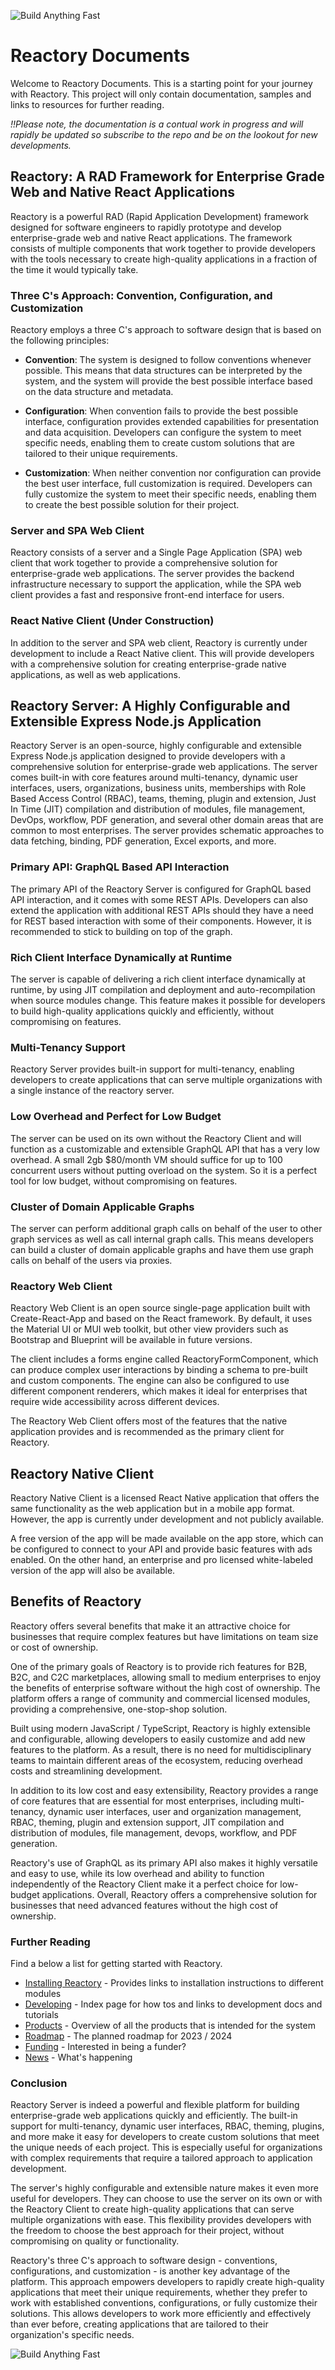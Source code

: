![Build Anything Fast](/branding/reactory-logo.png)
# Reactory Documents
Welcome to Reactory Documents. This is a starting point for your journey with Reactory. This project will only contain documentation, samples and links to resources for further reading. 

*!!Please note, the documentation is a contual work in progress and will rapidly be updated so subscribe to the repo and be on the lookout for new developments.*

## Reactory: A RAD Framework for Enterprise Grade Web and Native React Applications

Reactory is a powerful RAD (Rapid Application Development) framework designed for software engineers to rapidly prototype and develop enterprise-grade web and native React applications. The framework consists of multiple components that work together to provide developers with the tools necessary to create high-quality applications in a fraction of the time it would typically take.

### Three C's Approach: Convention, Configuration, and Customization

Reactory employs a three C's approach to software design that is based on the following principles:

- **Convention**: The system is designed to follow conventions whenever possible. This means that data structures can be interpreted by the system, and the system will provide the best possible interface based on the data structure and metadata.

- **Configuration**: When convention fails to provide the best possible interface, configuration provides extended capabilities for presentation and data acquisition. Developers can configure the system to meet specific needs, enabling them to create custom solutions that are tailored to their unique requirements.

- **Customization**: When neither convention nor configuration can provide the best user interface, full customization is required. Developers can fully customize the system to meet their specific needs, enabling them to create the best possible solution for their project.

### Server and SPA Web Client

Reactory consists of a server and a Single Page Application (SPA) web client that work together to provide a comprehensive solution for enterprise-grade web applications. The server provides the backend infrastructure necessary to support the application, while the SPA web client provides a fast and responsive front-end interface for users.

### React Native Client (Under Construction)

In addition to the server and SPA web client, Reactory is currently under development to include a React Native client. This will provide developers with a comprehensive solution for creating enterprise-grade native applications, as well as web applications.


## Reactory Server: A Highly Configurable and Extensible Express Node.js Application

Reactory Server is an open-source, highly configurable and extensible Express Node.js application designed to provide developers with a comprehensive solution for enterprise-grade web applications. The server comes built-in with core features around multi-tenancy, dynamic user interfaces, users, organizations, business units, memberships with Role Based Access Control (RBAC), teams, theming, plugin and extension, Just In Time (JIT) compilation and distribution of modules, file management, DevOps, workflow, PDF generation, and several other domain areas that are common to most enterprises. The server provides schematic approaches to data fetching, binding, PDF generation, Excel exports, and more.

### Primary API: GraphQL Based API Interaction

The primary API of the Reactory Server is configured for GraphQL based API interaction, and it comes with some REST APIs. Developers can also extend the application with additional REST APIs should they have a need for REST based interaction with some of their components. However, it is recommended to stick to building on top of the graph.

### Rich Client Interface Dynamically at Runtime

The server is capable of delivering a rich client interface dynamically at runtime, by using JIT compilation and deployment and auto-recompilation when source modules change. This feature makes it possible for developers to build high-quality applications quickly and efficiently, without compromising on features.

### Multi-Tenancy Support

Reactory Server provides built-in support for multi-tenancy, enabling developers to create applications that can serve multiple organizations with a single instance of the reactory server.

### Low Overhead and Perfect for Low Budget

The server can be used on its own without the Reactory Client and will function as a customizable and extensible GraphQL API that has a very low overhead. A small 2gb $80/month VM should suffice for up to 100 concurrent users without putting overload on the system. So it is a perfect tool for low budget, without compromising on features.

### Cluster of Domain Applicable Graphs

The server can perform additional graph calls on behalf of the user to other graph services as well as call internal graph calls. This means developers can build a cluster of domain applicable graphs and have them use graph calls on behalf of the users via proxies.


### Reactory Web Client
Reactory Web Client is an open source single-page application built with Create-React-App and based on the React framework. By default, it uses the Material UI or MUI web toolkit, but other view providers such as Bootstrap and Blueprint will be available in future versions.

The client includes a forms engine called ReactoryFormComponent, which can produce complex user interactions by binding a schema to pre-built and custom components. The engine can also be configured to use different component renderers, which makes it ideal for enterprises that require wide accessibility across different devices.

The Reactory Web Client offers most of the features that the native application provides and is recommended as the primary client for Reactory.

## Reactory Native Client

Reactory Native Client is a licensed React Native application that offers the same functionality as the web application but in a mobile app format. However, the app is currently under development and not publicly available.

A free version of the app will be made available on the app store, which can be configured to connect to your API and provide basic features with ads enabled. On the other hand, an enterprise and pro licensed white-labeled version of the app will also be available.

## Benefits of Reactory
Reactory offers several benefits that make it an attractive choice for businesses that require complex features but have limitations on team size or cost of ownership.

One of the primary goals of Reactory is to provide rich features for B2B, B2C, and C2C marketplaces, allowing small to medium enterprises to enjoy the benefits of enterprise software without the high cost of ownership. The platform offers a range of community and commercial licensed modules, providing a comprehensive, one-stop-shop solution.

Built using modern JavaScript / TypeScript, Reactory is highly extensible and configurable, allowing developers to easily customize and add new features to the platform. As a result, there is no need for multidisciplinary teams to maintain different areas of the ecosystem, reducing overhead costs and streamlining development.

In addition to its low cost and easy extensibility, Reactory provides a range of core features that are essential for most enterprises, including multi-tenancy, dynamic user interfaces, user and organization management, RBAC, theming, plugin and extension support, JIT compilation and distribution of modules, file management, devops, workflow, and PDF generation.

Reactory's use of GraphQL as its primary API also makes it highly versatile and easy to use, while its low overhead and ability to function independently of the Reactory Client make it a perfect choice for low-budget applications. Overall, Reactory offers a comprehensive solution for businesses that need advanced features without the high cost of ownership.

### Further Reading
Find a below a list for getting started with Reactory.

* [Installing Reactory](install.md) - Provides links to installation instructions to different modules
* [Developing](development/index.md) - Index page for how tos and links to development docs and tutorials
* [Products](roadmap/products.md) - Overview of all the products that is intended for the system
* [Roadmap](roadmap/overview.md) - The planned roadmap for 2023 / 2024
* [Funding](funding/overview.md) - Interested in being a funder?
* [News](news/index.md) - What's happening


### Conclusion

Reactory Server is indeed a powerful and flexible platform for building enterprise-grade web applications quickly and efficiently. The built-in support for multi-tenancy, dynamic user interfaces, RBAC, theming, plugins, and more make it easy for developers to create custom solutions that meet the unique needs of each project. This is especially useful for organizations with complex requirements that require a tailored approach to application development.

The server's highly configurable and extensible nature makes it even more useful for developers. They can choose to use the server on its own or with the Reactory Client to create high-quality applications that can serve multiple organizations with ease. This flexibility provides developers with the freedom to choose the best approach for their project, without compromising on quality or functionality.

Reactory's three C's approach to software design - conventions, configurations, and customization - is another key advantage of the platform. This approach empowers developers to rapidly create high-quality applications that meet their unique requirements, whether they prefer to work with established conventions, configurations, or fully customize their solutions. This allows developers to work more efficiently and effectively than ever before, creating applications that are tailored to their organization's specific needs.

![Build Anything Fast](/branding/factory.png)
